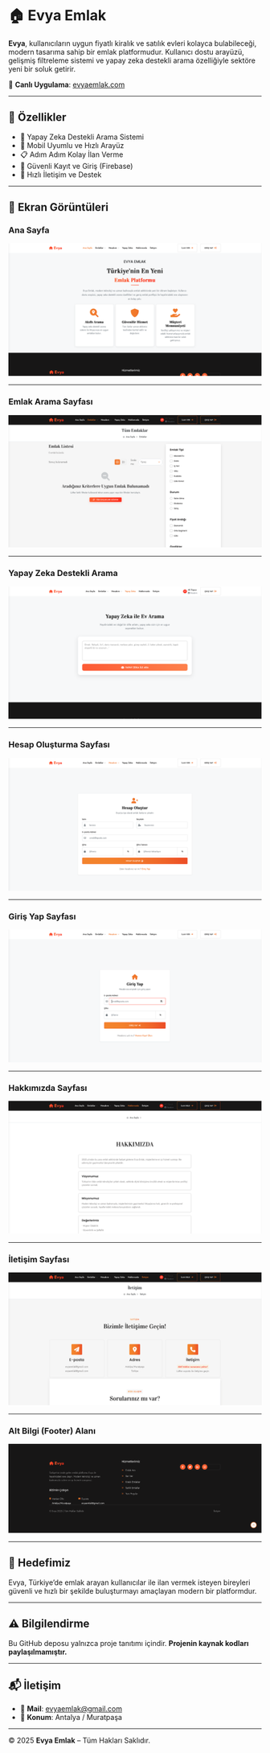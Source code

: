 # 🏠 Evya Emlak

**Evya**, kullanıcıların uygun fiyatlı kiralık ve satılık evleri kolayca bulabileceği, modern tasarıma sahip bir emlak platformudur. Kullanıcı dostu arayüzü, gelişmiş filtreleme sistemi ve yapay zeka destekli arama özelliğiyle sektöre yeni bir soluk getirir.

🔗 **Canlı Uygulama**: [evyaemlak.com](https://evyaemlak.com)

---

## 🚀 Özellikler

- 🧠 Yapay Zeka Destekli Arama Sistemi
- 📱 Mobil Uyumlu ve Hızlı Arayüz
- 📋 Adım Adım Kolay İlan Verme
- 🔐 Güvenli Kayıt ve Giriş (Firebase)
- 💬 Hızlı İletişim ve Destek

---

## 📸 Ekran Görüntüleri

### Ana Sayfa
![Ana Sayfa](./AnaSayfa.png)

---

### Emlak Arama Sayfası
![Emlak Ara](./EmlakAra.png)

---

### Yapay Zeka Destekli Arama
![Yapay Zeka Arama](./YapayZekaArama.png)

---

### Hesap Oluşturma Sayfası
![Hesap Oluştur](./HesapOlustur.png)

---

### Giriş Yap Sayfası
![Giriş Yap](./GirisYap.png)

---

### Hakkımızda Sayfası
![Hakkımızda](./Hakkimizda.png)

---

### İletişim Sayfası
![İletişim](./Iletisim.png)

---

### Alt Bilgi (Footer) Alanı
![Alt Bilgi](./Altbilgi.png)

---

## 📌 Hedefimiz

Evya, Türkiye’de emlak arayan kullanıcılar ile ilan vermek isteyen bireyleri güvenli ve hızlı bir şekilde buluşturmayı amaçlayan modern bir platformdur.

---

## ⚠️ Bilgilendirme

Bu GitHub deposu yalnızca proje tanıtımı içindir. **Projenin kaynak kodları paylaşılmamıştır.**

---

## 📬 İletişim

- 📧 **Mail**: evyaemlak@gmail.com  
- 📍 **Konum**: Antalya / Muratpaşa

---

© 2025 **Evya Emlak** – Tüm Hakları Saklıdır.


